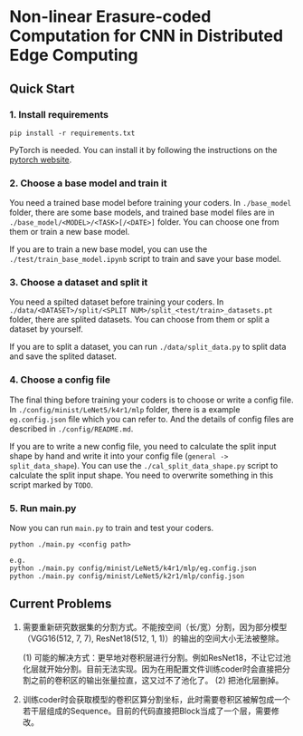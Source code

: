 # Non-linear Erasure-coded Computation for CNN in Distributed Edge Computing

## Quick Start

### 1. Install requirements

```
pip install -r requirements.txt
```
PyTorch is needed. You can install it by following the instructions on the [pytorch website](https://pytorch.org/get-started).

### 2. Choose a base model and train it

You need a trained base model before training your coders. In `./base_model` folder, there are some base models, and trained base model files are in `./base_model/<MODEL>/<TASK>[/<DATE>]` folder. You can choose one from them or train a new base model.

If you are to train a new base model, you can use the `./test/train_base_model.ipynb` script to train and save your base model.

### 3. Choose a dataset and split it

You need a spilted dataset before training your coders. In `./data/<DATASET>/split/<SPLIT NUM>/split_<test/train>_datasets.pt` folder, there are splited datasets. You can choose from them or split a dataset by yourself.

If you are to split a dataset, you can run `./data/split_data.py` to split data and save the splited dataset.

### 4. Choose a config file

The final thing before training your coders is to choose or write a config file. In `./config/minist/LeNet5/k4r1/mlp` folder, there is a example `eg.config.json` file which you can refer to. And the details of config files are described in `./config/README.md`.

If you are to write a new config file, you need to calculate the split input shape by hand and write it into your config file (`general -> split_data_shape`). You can use the `./cal_split_data_shape.py` script to calculate the split input shape. You need to overwrite something in this script marked by `TODO`.

### 5. Run main.py

Now you can run `main.py` to train and test your coders.

```
python ./main.py <config path>

e.g.
python ./main.py config/minist/LeNet5/k4r1/mlp/eg.config.json
python ./main.py config/minist/LeNet5/k2r1/mlp/config.json
```

## Current Problems

1. 需要重新研究数据集的分割方式。不能按空间（长/宽）分割，因为部分模型（VGG16(512, 7, 7), ResNet18(512, 1, 1)）的输出的空间大小无法被整除。

    (1) 可能的解决方式：更早地对卷积层进行分割。例如ResNet18，不让它过池化层就开始分割。目前无法实现。因为在用配置文件训练coder时会直接把分割之前的卷积区的输出张量拉直，这又过不了池化了。
    (2) 把池化层删掉。
    
2. 训练coder时会获取模型的卷积区算分割坐标，此时需要卷积区被解包成一个若干层组成的Sequence。目前的代码直接把Block当成了一个层，需要修改。